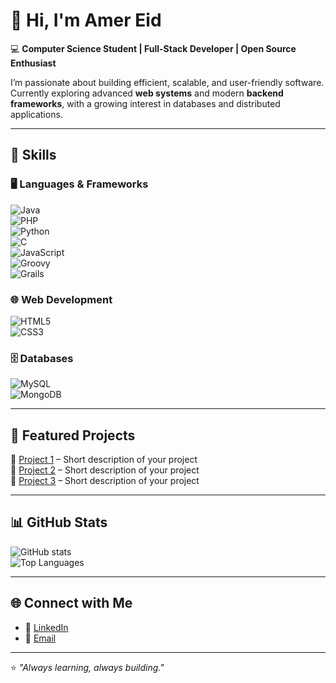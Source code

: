 # 👋 Hi, I'm Amer Eid  

💻 **Computer Science Student | Full-Stack Developer | Open Source Enthusiast**  

I’m passionate about building efficient, scalable, and user-friendly software.  
Currently exploring advanced **web systems** and modern **backend frameworks**, with a growing interest in databases and distributed applications.  

---

## 🚀 Skills  

### 🖥️ Languages & Frameworks  
![Java](https://img.shields.io/badge/Java-ED8B00?style=for-the-badge&logo=java&logoColor=white)  
![PHP](https://img.shields.io/badge/PHP-777BB4?style=for-the-badge&logo=php&logoColor=white)  
![Python](https://img.shields.io/badge/Python-3776AB?style=for-the-badge&logo=python&logoColor=white)  
![C](https://img.shields.io/badge/C-00599C?style=for-the-badge&logo=c&logoColor=white)  
![JavaScript](https://img.shields.io/badge/JavaScript-F7DF1E?style=for-the-badge&logo=javascript&logoColor=black)  
![Groovy](https://img.shields.io/badge/Groovy-4298B8?style=for-the-badge&logo=apachegroovy&logoColor=white)  
![Grails](https://img.shields.io/badge/Grails-47848F?style=for-the-badge&logo=grails&logoColor=white)  

### 🌐 Web Development  
![HTML5](https://img.shields.io/badge/HTML5-E34F26?style=for-the-badge&logo=html5&logoColor=white)  
![CSS3](https://img.shields.io/badge/CSS3-1572B6?style=for-the-badge&logo=css3&logoColor=white)  

### 🗄️ Databases  
![MySQL](https://img.shields.io/badge/MySQL-4479A1?style=for-the-badge&logo=mysql&logoColor=white)  
![MongoDB](https://img.shields.io/badge/MongoDB-4EA94B?style=for-the-badge&logo=mongodb&logoColor=white)  

---

## 📂 Featured Projects  
🔹 [Project 1](#) – Short description of your project  
🔹 [Project 2](#) – Short description of your project  
🔹 [Project 3](#) – Short description of your project  

---

## 📊 GitHub Stats  

![GitHub stats](https://github-readme-stats.vercel.app/api?username=AmerEid&show_icons=true&theme=radical)  
![Top Languages](https://github-readme-stats.vercel.app/api/top-langs/?username=AmerEid&layout=compact&theme=radical)  

---

## 🌐 Connect with Me  

- 💼 [LinkedIn](https://www.linkedin.com/in/amer-eid12)  
- 📧 [Email](mailto:your-email@example.com)  

---
⭐️ _"Always learning, always building."_  
